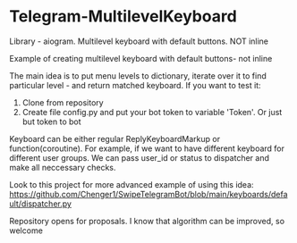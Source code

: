 # Telegram-MultilevelKeyboard
Library - aiogram. Multilevel keyboard with default buttons. NOT inline

Example of creating multilevel keyboard with default buttons- not inline

The main idea is to put menu levels to dictionary, iterate over it to find particular level - and return matched keyboard.
If you want to test it:

1. Clone from repository
2. Create file config.py and put your bot token to variable 'Token'. Or just but token to bot


Keyboard can be either regular ReplyKeyboardMarkup or function(coroutine). For example, if we want to have different keyboard for different user groups. We can pass user_id or status to
dispatcher and make all neccessary checks. 

Look to this project for more advanced example of using this idea: https://github.com/Chenger1/SwipeTelegramBot/blob/main/keyboards/default/dispatcher.py

Repository opens for proposals.
I know that algorithm  can be improved, so welcome
